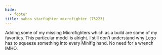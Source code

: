 ```yaml
---
hide:
  - footer
title: naboo starfighter microfighter (75223)
---
```


Adding some of my missing Microfighters which as a build are some of my favorites. This particular model is alright. I still don’t understand why Lego has to squeeze something into every Minifig hand. No need for a wrench IMHO.
